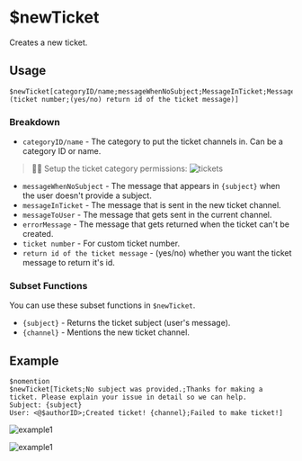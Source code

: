 # $newTicket
Creates a new ticket.

## Usage
```
$newTicket[categoryID/name;messageWhenNoSubject;MessageInTicket;MessageToUser;errorMessage;(ticket number;(yes/no) return id of the ticket message)]
```

### Breakdown
- `categoryID/name` - The category to put the ticket channels in. Can be a category ID or name.
> 🧙‍♂️ Setup the ticket category permissions:
> ![tickets](https://user-images.githubusercontent.com/69215413/123529975-b515be80-d6c3-11eb-8f2a-28c629533e52.png)
- `messageWhenNoSubject` - The message that appears in `{subject}` when the user doesn't provide a subject.
- `messageInTicket` - The message that is sent in the new ticket channel.
- `messageToUser` - The message that gets sent in the current channel.
- `errorMessage` - The message that gets returned when the ticket can't be created.
- `ticket number` - For custom ticket number.
- `return id of the ticket message` - (yes/no) whether you want the ticket message to return it's id.

### Subset Functions
You can use these subset functions in `$newTicket`.

- `{subject}` - Returns the ticket subject (user's message).
- `{channel}` - Mentions the new ticket channel.

## Example
```
$nomention
$newTicket[Tickets;No subject was provided.;Thanks for making a ticket. Please explain your issue in detail so we can help.
Subject: {subject}
User: <@$authorID>;Created ticket! {channel};Failed to make ticket!]
```

![example1](https://user-images.githubusercontent.com/69215413/123530091-b8f61080-d6c4-11eb-93c1-1786dc2dba99.png)

![example1](https://user-images.githubusercontent.com/69215413/123530097-cd3a0d80-d6c4-11eb-9f9f-efae06e660f2.png)
